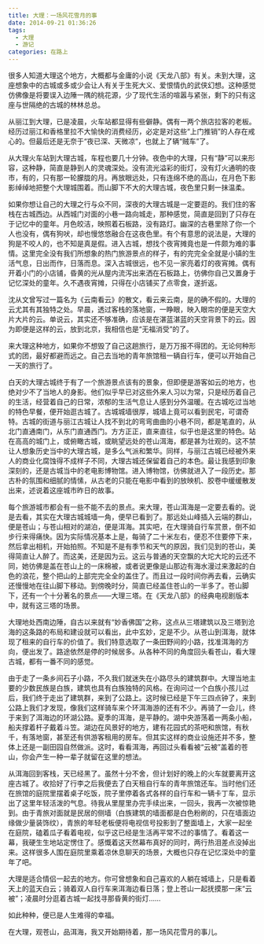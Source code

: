 ```yaml
---
title: 大理：一场风花雪月的事
date: 2014-09-21 01:36:26
tags:
  - 大理
  - 游记
categories: 在路上
---
```

很多人知道大理这个地方，大概都与金庸的小说《天龙八部》有关。未到大理，这座想象中的古城或多或少会让人有关于生死大义、爱恨情仇的武侠幻想。这种感觉仿佛像是将要误入边陲一隅的桃花源，少了现代生活的喧嚣与紧张，剩下的只有这座与世隔绝的古城的林林总总。

从丽江到大理，已是凌晨，火车站都显得有些僻静。偶有一两个旅店拉客的老板。经历过丽江和香格里拉不大愉快的消费经历，必定是对这些“上门推销”的人存在戒心的。但最后还是无奈于“夜已深、天微凉”，也就上了辆“贼车”了。

<!-- more -->

从大理火车站到大理古城，车程也要几十分钟。夜色中的大理，只有“静”可以来形容，这种静，简直是静到人的灵魂深处。没有流光溢彩的街灯，没有灯火通明的夜市，有的，只有那一轮朦胧的月。再放眼远处，只有连绵不绝的高山，在月色下影影绰绰地把整个大理城围着。而山脚下不大的大理古城，夜色里只剩一抹温柔。

如果你想让自己的大理之行与众不同，深夜的大理古城是一定要逛的。我们住的客栈在古城西边。从西城门对面的小巷一路向城走，那种感觉，简直是回到了只存在于记忆中的童年。月色皎洁，映照着石板路，没有路灯。幽深的古巷里除了你一个人也没有，偶有狗吠，却也慢悠悠融合在这夜色里。有个有意思的说法是，大理的狗是不咬人的，也不知是真是假。进入古城，想找个夜宵摊竟也是一件颇为难的事情。这里完全没有我们所想象的热门旅游景点的样子，有的完完全全就是小镇的生活气息，日出而作，日落而息。深入古城很远，也不见一家亮着灯的夜宵摊。偶有开着小门的小店铺，昏黄的光从屋内流泻出来洒在石板路上，彷佛你自己又置身于记忆深处的童年。久不遇夜宵摊，只得在小店铺买了点零食，遂折返。

沈从文曾写过一篇名为《云南看云》的散文，看云来云南，是的确不假的。大理的云尤其有其独特之处。早晨，透过客栈的落地窗，一睁眼，映入眼帘的便是天空大片大片的云。单说云，其实还不够准确，应该是在湛蓝湛蓝的天空背景下的云。因为即便是这样的云，放到北京，我相信也是“无福消受”的了。

来大理这种地方，如果你不想毁了自己这趟旅行，是万万报不得团的。无论何种形式的团，最好都避而远之。自己去当地的青年旅馆租一辆自行车，便可以开始自己一天的旅行了。

白天的大理古城终于有了一个旅游景点该有的景象，但即便是游客如云的地方，也绝对少不了当地人的身影。他们似乎早已对这些外来人习以为常，只是经历着自己的生活，经营着自己的日常，浓郁的生活气息让人感到分外温暖。在古城吃过当地的特色早餐，便开始逛古城了。古城城墙很厚，城墙上竟可以看到民宅，可谓奇特。古城的街道与丽江古城让人找不到北的弯弯曲曲的小巷不同，都是笔直的，从北门直通南门，从东门直通西门。方方正正，直来直往，似乎也是这里的特色。站在高高的城门上，或俯瞰古城，或眺望远处的苍山洱海，都是甚为壮观的。这不禁让人想象历史当中的大理古城，是多么气派和繁华。同样，与丽江古城已经被外来人的商业化腐蚀得不成样子不同，大理古城还保留着自己的本色。最让我感到印象深刻的，还是古城当中的老电影博物馆。进入博物馆，彷佛就进入了一段历史。那古朴的氛围和细腻的情愫，从古老的只能在电影中看到的放映机、胶卷中缓缓散发出来，述说着这座城市昨日的故事。

每个旅游城市都会有一些不能不去的景点。来大理，苍山洱海是一定要去看的。说是去看，其实在大理古城城墙一角，便早已看到了。那远处山峰插入云端的群山，便是苍山；与苍山相对的湖泊，便是洱海。其实吧，在大理骑自行车赏景，倒不如步行来得痛快。因为实际情况基本上是，每骑了二十米左右，便忍不住要停下来，然后拿出相机，开始拍照。不知是不是有季节和天气的原因，我们见到的苍山，美得简直让人醉了。而这美，还是因为云。这云与普通的天空飘的大坨大坨的云还不同，她彷佛是盖在苍山上的一床棉被，或者说更像是山那边有海水漫过来激起的白色的浪花，整个把山的上部完完全全的盖住了。而且过一段时间你再去看，云确实还慢慢地在往山脚下移动。到傍晚时分，简直已经盖住苍山的一半多了。苍山脚下，还有一个十分著名的景点——大理三塔。在《天龙八部》的经典电视剧版本中，就有这三塔的场景。

大理地处西南边陲，自古以来就有“妙香佛国”之称，这点从三塔建筑以及三塔到沧海的这条路的布局和建设就可以看出，此中玄妙，定是不少。从苍山到洱海，就体现了租来的自行车的价值了。我们特意选取了一条田野间的小路，找准洱海的方向，便出发了。路途依然是停的时候居多。从各种不同的角度回头看苍山，看大理古城，都有一番不同的感觉。

由于走了一条乡间石子小路，不久我们就迷失在小路尽头的建筑群中。大理当地主要的少数民族是白族，建筑也具有白族独特的风格。在询问过一个白族小孩儿过后，我们终于走出了建筑群，来到了公路上。这时候已经是下午三四点钟了，来到公路上我们才发现，像我们这样骑车来个环洱海游的还有不少。再骑了一会儿，终于来到了洱海边的环湖公路。夏季的洱海，是平静的。湖中央游荡着一两条小船，船夫撑着杆子戴着斗笠。湖边在风景好的地方，建有花园式的茶吧和旅馆，有秋千，有落地窗，甚至还有供游客租用的房车。但其实这样的商业设施还并不多，整体上还是一副田园自然做派。这时，看看洱海，再回过头看看被“云被”盖着的苍山，你会产生一种一辈子就留在这里的想法。

从洱海回到客栈，天已经黑了。虽然十分不舍，但计划好的晚上的火车就要离开这座古城了。收拾好了行李之后我便去了白天租自行车的青年旅馆还车。当时他们还在旅馆的庭院里摆着桌子吃饭，院子里停着各式各样的自行车和一辆卡丁车，显示出了这里年轻活泼的气息。待我从里屋里办完手续出来，一回头，我再一次被惊艳到。由于青旅对面就是民居的侧墙（白族建筑的墙面都是白色粉刷的，只在墙面边缘做少量装饰纹），青旅的年轻老板便将电视信号投影到了整面墙上，大家一起坐在庭院，磕着瓜子看着电视，似乎这已经是生活再平常不过的事情了。看着这一幕，我硬生生地站定愣住了。感慨着这天然幕布真好的同时，两行热泪差点没掉出来。这样很多人围在庭院里乘着凉休息聊天的场景，大概也只存在记忆深处中的童年了吧。

大理是适合情侣一起去的地方。你可曾想象和自己喜欢的人躺在城墙上，只是看着天上的蓝天白云；骑着双人自行车来洱海边看日落；登上苍山一起抚摸那一床“云被”；凌晨时分逛着古城一起找寻那昏黄的街灯……

如此种种，便已是人生难得的幸福。

在大理，观苍山，品洱海，我又开始期待着，那一场风花雪月的事儿。